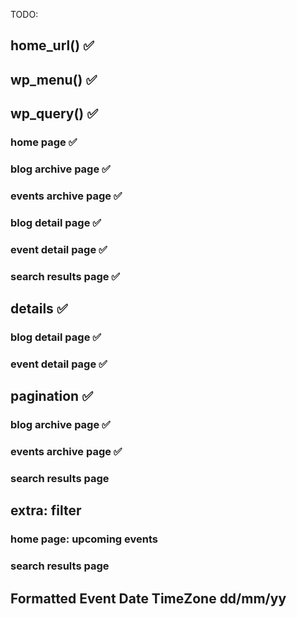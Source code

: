 TODO:

## home_url() ✅

## wp_menu() ✅

## wp_query() ✅

### home page ✅

### blog archive page ✅

### events archive page ✅

### blog detail page ✅

### event detail page ✅

### search results page ✅

## details ✅

### blog detail page ✅

### event detail page ✅

## pagination ✅

### blog archive page ✅

### events archive page ✅

### search results page

## extra: filter

### home page: upcoming events

### search results page

## Formatted Event Date TimeZone dd/mm/yy
